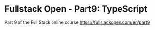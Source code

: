 # Fullstack Open - Part9: TypeScript
Part 9 of the Full Stack online course https://fullstackopen.com/en/part9

